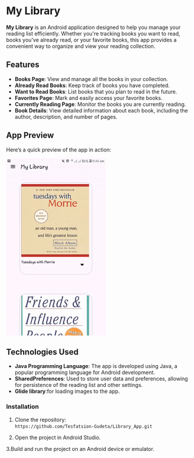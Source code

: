 # My Library

**My Library** is an Android application designed to help you manage your reading list efficiently. Whether you're tracking books you want to read, books you've already read, or your favorite books, this app provides a convenient way to organize and view your reading collection.

## Features

- **Books Page**: View and manage all the books in your collection.
- **Already Read Books**: Keep track of books you have completed.
- **Want to Read Books**: List books that you plan to read in the future.
- **Favorites Page**: Mark and easily access your favorite books.
- **Currently Reading Page**: Monitor the books you are currently reading.
- **Book Details**: View detailed information about each book, including the author, description, and number of pages.



## App Preview


Here’s a quick preview of the app in action:

![App Preview](./AppPreview/preview.gif)




## Technologies Used

- **Java Programming Language**: The app is developed using Java, a popular programming language for Android development.
- **SharedPreferences**: Used to store user data and preferences, allowing for persistence of the reading list and other settings.
- **Glide library**:for loading images to the app.


### Installation
1. Clone the repository:  
   `https://github.com/Tesfatsion-Gudeta/Library_App.git`
   
3. Open the project in Android Studio.
   
3.Build and run the project on an Android device or emulator.

  

